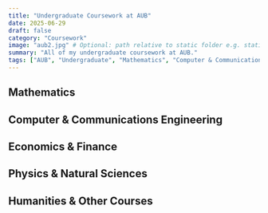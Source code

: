 ```yaml
---
title: "Undergraduate Coursework at AUB"
date: 2025-06-29
draft: false
category: "Coursework"
image: "aub2.jpg" # Optional: path relative to static folder e.g. static/images/project-placeholder.jpg
summary: "All of my undergraduate coursework at AUB."
tags: ["AUB", "Undergraduate", "Mathematics", "Computer & Communications Engineering"]
---
```


## Mathematics

## Computer & Communications Engineering

## Economics & Finance

## Physics & Natural Sciences

## Humanities & Other Courses